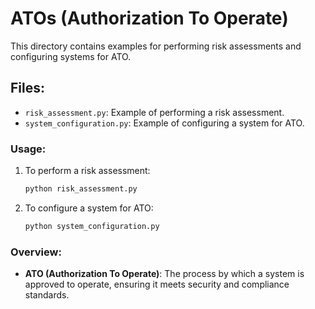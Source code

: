 # ATOs (Authorization To Operate)

This directory contains examples for performing risk assessments and configuring systems for ATO.

## Files:
- `risk_assessment.py`: Example of performing a risk assessment.
- `system_configuration.py`: Example of configuring a system for ATO.

### Usage:
1. To perform a risk assessment:
    ```bash
    python risk_assessment.py
    ```

2. To configure a system for ATO:
    ```bash
    python system_configuration.py
    ```

### Overview:
- **ATO (Authorization To Operate)**: The process by which a system is approved to operate, ensuring it meets security and compliance standards.

